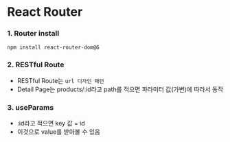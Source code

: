 # React Router

### 1. Router install

`npm install react-router-dom@6`

### 2. RESTful Route

- RESTful Route는 `url 디자인 패턴`
- Detail Page는 products/:id라고 path를 적으면 파라미터 값(가변)에 따라서 동작

### 3. useParams

- :id라고 적으면 key 값 = id
- 이것으로 value를 받아볼 수 있음

